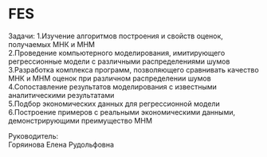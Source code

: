 # FES

Задачи:
1.Изучение алгоритмов построения и свойств оценок, получаемых МНК и МНМ \
2.Проведение компьютерного моделирования, имитирующего регрессионные модели с различными распределениями шумов \
3.Разработка комплекса программ, позволяющего сравнивать качество МНК и МНМ оценок при различном распределении шумов \
4.Сопоставление результатов моделирования с известными аналитическими результатами \
5.Подбор экономических данных для регрессионной модели 6.Построение примеров с реальными экономическими данными, демонстрирующими преимущество МНМ

Руководитель:\
Горяинова Елена Рудольфовна
